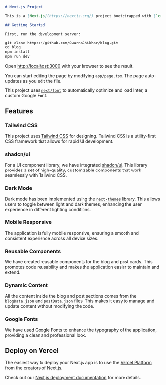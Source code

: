 ```markdown
# Next.js Project

This is a [Next.js](https://nextjs.org/) project bootstrapped with [`create-next-app`].

## Getting Started

First, run the development server:

git clone https://github.com/SwarnaShikhar/blog.git
cd blog
npm install
npm run dev
```

Open [http://localhost:3000](http://localhost:3000) with your browser to see the result.

You can start editing the page by modifying `app/page.tsx`. The page auto-updates as you edit the file.

This project uses [`next/font`](https://nextjs.org/docs/basic-features/font-optimization) to automatically optimize and load Inter, a custom Google Font.

## Features

### Tailwind CSS

This project uses [Tailwind CSS](https://tailwindcss.com/) for designing. Tailwind CSS is a utility-first CSS framework that allows for rapid UI development.

### shadcn/ui

For a UI component library, we have integrated [shadcn/ui](https://shadcn.dev/). This library provides a set of high-quality, customizable components that work seamlessly with Tailwind CSS.

### Dark Mode

Dark mode has been implemented using the [`next-themes`](https://github.com/pacocoursey/next-themes) library. This allows users to toggle between light and dark themes, enhancing the user experience in different lighting conditions.

### Mobile Responsive

The application is fully mobile responsive, ensuring a smooth and consistent experience across all device sizes.

### Reusable Components

We have created reusable components for the blog and post cards. This promotes code reusability and makes the application easier to maintain and extend.

### Dynamic Content

All the content inside the blog and post sections comes from the `blogData.json` and `postData.json` files. This makes it easy to manage and update content without modifying the code.

### Google Fonts

We have used Google Fonts to enhance the typography of the application, providing a clean and professional look.

## Deploy on Vercel

The easiest way to deploy your Next.js app is to use the [Vercel Platform](https://vercel.com/new?utm_medium=default-template&filter=next.js&utm_source=create-next-app&utm_campaign=create-next-app-readme) from the creators of Next.js.

Check out our [Next.js deployment documentation](https://nextjs.org/docs/deployment) for more details.
